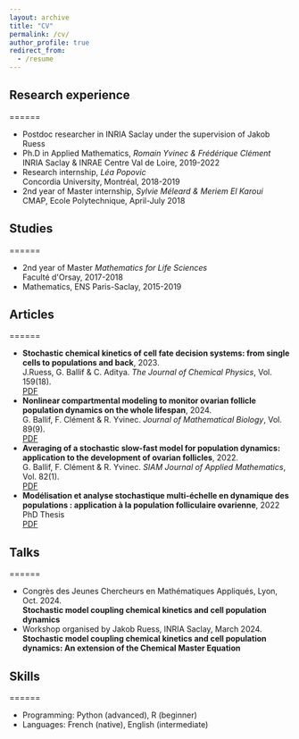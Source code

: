```yaml
---
layout: archive
title: "CV"
permalink: /cv/
author_profile: true
redirect_from:
  - /resume
---
```



## Research experience
======
* Postdoc researcher in INRIA Saclay under the supervision of Jakob Ruess
* Ph.D in Applied Mathematics, _Romain Yvinec & Frédérique Clément_\
  INRIA Saclay & INRAE Centre Val de Loire, 2019-2022
* Research internship, _Léa Popovic_\
  Concordia University, Montréal, 2018-2019
* 2nd year of Master internship, _Sylvie Méleard & Meriem El Karoui_\
  CMAP, Ecole Polytechnique, April-July 2018

## Studies
======
* 2nd year of Master _Mathematics for Life Sciences_\
  Faculté d'Orsay, 2017-2018
* Mathematics, ENS Paris-Saclay, 2015-2019

## Articles
======
* **Stochastic chemical kinetics of cell fate decision systems: from single cells to populations and back**, 2023.\
  J.Ruess, G. Ballif & C. Aditya. _The Journal of Chemical Physics_, Vol. 159(18).\
  [PDF](https://inria.hal.science/hal-04275681v1)
* **Nonlinear compartmental modeling to monitor ovarian follicle population dynamics on the whole lifespan**, 2024.\
  G. Ballif, F. Clément & R. Yvinec. _Journal of Mathematical Biology_, Vol. 89(9).\
  [PDF](https://hal.science/hal-03739205v1)
* **Averaging of a stochastic slow-fast model for population dynamics: application to the development of ovarian follicles**, 2022.\
  G. Ballif, F. Clément & R. Yvinec. _SIAM Journal of Applied Mathematics_, Vol. 82(1).\
  [PDF](https://hal.science/hal-03405177v1)
* **Modélisation et analyse stochastique multi-échelle en dynamique des populations : application à la population folliculaire ovarienne**, 2022
  PhD Thesis\
  [PDF](https://theses.hal.science/tel-04449460)

## Talks
======
* Congrès des Jeunes Chercheurs en Mathématiques Appliqués, Lyon, Oct. 2024.\
  **Stochastic model coupling chemical kinetics and cell population dynamics**
* Workshop organised by Jakob Ruess, INRIA Saclay, March 2024.\
  **Stochastic model coupling chemical kinetics and cell population dynamics: An extension of the Chemical Master Equation**
  
## Skills
======
* Programming: Python (advanced), R (beginner)
* Languages: French (native), English (intermediate)
